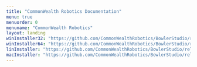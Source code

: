 ```yaml
---
title: "CommonWealth Robotics Documentation"
menu: true
menuorder: 0
menuname: "CommonWealth Robotics"
layout: landing
winInstaller32: "https://github.com/CommonWealthRobotics/BowlerStudio/releases/download/0.24.0/Windows-32-BowlerStudio-0.24.0.exe"
winInstaller64: "https://github.com/CommonWealthRobotics/BowlerStudio/releases/download/0.24.0/Windows-64-BowlerStudio-0.24.0.exe"
linInstaller: "https://github.com/CommonWealthRobotics/BowlerStudio/releases/download/0.24.0/Ubuntu-BowlerStudio-0.24.0.deb"
macInstaller: "https://github.com/CommonWealthRobotics/BowlerStudio/releases/download/0.24.0/MacOSX-BowlerStudio-0.24.0.zip"
---
```


